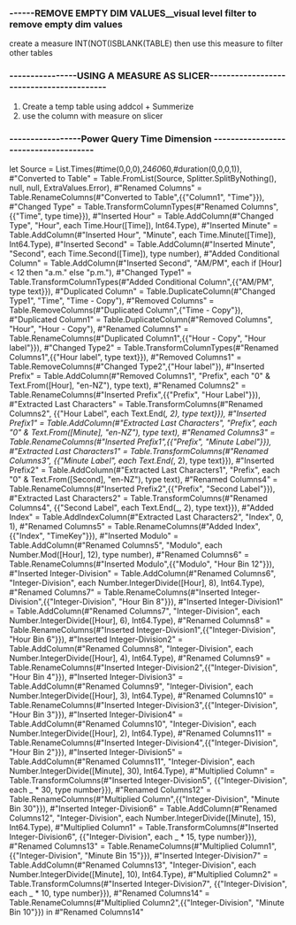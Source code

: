 
### ------REMOVE EMPTY DIM VALUES__visual level filter to remove empty dim values 
   create a measure
    INT(NOT(ISBLANK(TABLE)
     then use this measure to filter other tables

### ----------------USING A MEASURE AS SLICER-----------------------------------------
1. Create a temp table using addcol + Summerize
2. use the column with measure on slicer
 ###  -----------------Power Query Time Dimension -------------------------------------

 let
    Source = List.Times(#time(0,0,0),24*60*60,#duration(0,0,0,1)),
    #"Converted to Table" = Table.FromList(Source, Splitter.SplitByNothing(), null, null, ExtraValues.Error),
    #"Renamed Columns" = Table.RenameColumns(#"Converted to Table",{{"Column1", "Time"}}),
    #"Changed Type" = Table.TransformColumnTypes(#"Renamed Columns",{{"Time", type time}}),
    #"Inserted Hour" = Table.AddColumn(#"Changed Type", "Hour", each Time.Hour([Time]), Int64.Type),
    #"Inserted Minute" = Table.AddColumn(#"Inserted Hour", "Minute", each Time.Minute([Time]), Int64.Type),
    #"Inserted Second" = Table.AddColumn(#"Inserted Minute", "Second", each Time.Second([Time]), type number),
    #"Added Conditional Column" = Table.AddColumn(#"Inserted Second", "AM/PM", each if [Hour] < 12 then "a.m." else "p.m."),
    #"Changed Type1" = Table.TransformColumnTypes(#"Added Conditional Column",{{"AM/PM", type text}}),
    #"Duplicated Column" = Table.DuplicateColumn(#"Changed Type1", "Time", "Time - Copy"),
    #"Removed Columns" = Table.RemoveColumns(#"Duplicated Column",{"Time - Copy"}),
    #"Duplicated Column1" = Table.DuplicateColumn(#"Removed Columns", "Hour", "Hour - Copy"),
    #"Renamed Columns1" = Table.RenameColumns(#"Duplicated Column1",{{"Hour - Copy", "Hour label"}}),
    #"Changed Type2" = Table.TransformColumnTypes(#"Renamed Columns1",{{"Hour label", type text}}),
    #"Removed Columns1" = Table.RemoveColumns(#"Changed Type2",{"Hour label"}),
    #"Inserted Prefix" = Table.AddColumn(#"Removed Columns1", "Prefix", each "0" & Text.From([Hour], "en-NZ"), type text),
    #"Renamed Columns2" = Table.RenameColumns(#"Inserted Prefix",{{"Prefix", "Hour Label"}}),
    #"Extracted Last Characters" = Table.TransformColumns(#"Renamed Columns2", {{"Hour Label", each Text.End(_, 2), type text}}),
    #"Inserted Prefix1" = Table.AddColumn(#"Extracted Last Characters", "Prefix", each "0" & Text.From([Minute], "en-NZ"), type text),
    #"Renamed Columns3" = Table.RenameColumns(#"Inserted Prefix1",{{"Prefix", "Minute Label"}}),
    #"Extracted Last Characters1" = Table.TransformColumns(#"Renamed Columns3", {{"Minute Label", each Text.End(_, 2), type text}}),
    #"Inserted Prefix2" = Table.AddColumn(#"Extracted Last Characters1", "Prefix", each "0" & Text.From([Second], "en-NZ"), type text),
    #"Renamed Columns4" = Table.RenameColumns(#"Inserted Prefix2",{{"Prefix", "Second Label"}}),
    #"Extracted Last Characters2" = Table.TransformColumns(#"Renamed Columns4", {{"Second Label", each Text.End(_, 2), type text}}),
    #"Added Index" = Table.AddIndexColumn(#"Extracted Last Characters2", "Index", 0, 1),
    #"Renamed Columns5" = Table.RenameColumns(#"Added Index",{{"Index", "TimeKey"}}),
    #"Inserted Modulo" = Table.AddColumn(#"Renamed Columns5", "Modulo", each Number.Mod([Hour], 12), type number),
    #"Renamed Columns6" = Table.RenameColumns(#"Inserted Modulo",{{"Modulo", "Hour Bin 12"}}),
    #"Inserted Integer-Division" = Table.AddColumn(#"Renamed Columns6", "Integer-Division", each Number.IntegerDivide([Hour], 8), Int64.Type),
    #"Renamed Columns7" = Table.RenameColumns(#"Inserted Integer-Division",{{"Integer-Division", "Hour Bin 8"}}),
    #"Inserted Integer-Division1" = Table.AddColumn(#"Renamed Columns7", "Integer-Division", each Number.IntegerDivide([Hour], 6), Int64.Type),
    #"Renamed Columns8" = Table.RenameColumns(#"Inserted Integer-Division1",{{"Integer-Division", "Hour Bin 6"}}),
    #"Inserted Integer-Division2" = Table.AddColumn(#"Renamed Columns8", "Integer-Division", each Number.IntegerDivide([Hour], 4), Int64.Type),
    #"Renamed Columns9" = Table.RenameColumns(#"Inserted Integer-Division2",{{"Integer-Division", "Hour Bin 4"}}),
    #"Inserted Integer-Division3" = Table.AddColumn(#"Renamed Columns9", "Integer-Division", each Number.IntegerDivide([Hour], 3), Int64.Type),
    #"Renamed Columns10" = Table.RenameColumns(#"Inserted Integer-Division3",{{"Integer-Division", "Hour Bin 3"}}),
    #"Inserted Integer-Division4" = Table.AddColumn(#"Renamed Columns10", "Integer-Division", each Number.IntegerDivide([Hour], 2), Int64.Type),
    #"Renamed Columns11" = Table.RenameColumns(#"Inserted Integer-Division4",{{"Integer-Division", "Hour Bin 2"}}),
    #"Inserted Integer-Division5" = Table.AddColumn(#"Renamed Columns11", "Integer-Division", each Number.IntegerDivide([Minute], 30), Int64.Type),
    #"Multiplied Column" = Table.TransformColumns(#"Inserted Integer-Division5", {{"Integer-Division", each _ * 30, type number}}),
    #"Renamed Columns12" = Table.RenameColumns(#"Multiplied Column",{{"Integer-Division", "Minute Bin 30"}}),
    #"Inserted Integer-Division6" = Table.AddColumn(#"Renamed Columns12", "Integer-Division", each Number.IntegerDivide([Minute], 15), Int64.Type),
    #"Multiplied Column1" = Table.TransformColumns(#"Inserted Integer-Division6", {{"Integer-Division", each _ * 15, type number}}),
    #"Renamed Columns13" = Table.RenameColumns(#"Multiplied Column1",{{"Integer-Division", "Minute Bin 15"}}),
    #"Inserted Integer-Division7" = Table.AddColumn(#"Renamed Columns13", "Integer-Division", each Number.IntegerDivide([Minute], 10), Int64.Type),
    #"Multiplied Column2" = Table.TransformColumns(#"Inserted Integer-Division7", {{"Integer-Division", each _ * 10, type number}}),
    #"Renamed Columns14" = Table.RenameColumns(#"Multiplied Column2",{{"Integer-Division", "Minute Bin 10"}})
in
    #"Renamed Columns14"
